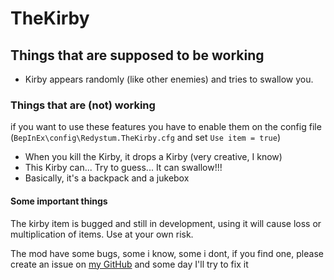 # TheKirby

## Things that are supposed to be working
- Kirby appears randomly (like other enemies) and tries to swallow you.

### Things that are (not) working
if you want to use these features you have to enable them on the config file (`BepInEx\config\Redystum.TheKirby.cfg` and set `Use item = true`)
- When you kill the Kirby, it drops a Kirby (very creative, I know)
- This Kirby can... Try to guess... It can swallow!!!
- Basically, it's a backpack and a jukebox

#### Some important things
The kirby item is bugged and still in development, using it will cause loss or multiplication of items. Use at your own risk.

The mod have some bugs, some i know, some i dont, if you find one, please create an issue on [my GitHub](https://github.com/redystum/LC-TheKirby) and some day I'll try to fix it
